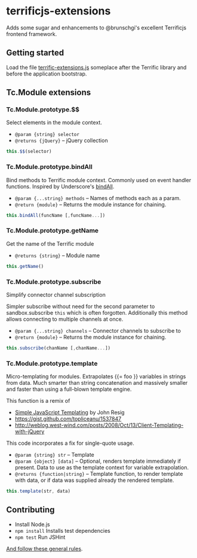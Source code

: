 terrificjs-extensions
=====================

Adds some sugar and enhancements to @brunschgi's excellent Terrificjs frontend framework.

## Getting started

Load the file [terrific-extensions.js](https://github.com/MarcDiethelm/terrificjs-extensions/blob/master/terrific-extensions.js) someplace after the Terrific library and before the application bootstrap.

## Tc.Module extensions

### Tc.Module.prototype.$$
 Select elements in the module context.
 * `@param {string} selector`
 * `@returns {jQuery}` – jQuery collection

```js
this.$$(selector)
```
### Tc.Module.prototype.bindAll
 Bind methods to Terrific module context. Commonly used on event handler functions.
 Inspired by Underscore's [bindAll](http://underscorejs.org/#bindAll).
 * `@param {...string} methods` – Names of methods each as a param.
 * `@return {module}` – Returns the module instance for chaining.

```js
this.bindAll(funcName [,funcName...])
```

### Tc.Module.prototype.getName
Get the name of the Terrific module
 * `@returns {string}` – Module name

```js
this.getName()
```

### Tc.Module.prototype.subscribe
 Simplify connector channel subscription

 Simpler subscribe without need for the second parameter to sandbox.subscribe `this` which is often forgotten. Additionally this method allows connecting to multiple channels at once.
 * `@param {...string} channels` – Connector channels to subscribe to
 * `@return {module}` – Returns the module instance for chaining.
 
```js
this.subscribe(chanName [,chanName...])
```

### Tc.Module.prototype.template
Micro-templating for modules. Extrapolates {{= foo }} variables in strings from data. Much smarter than string concatenation and massively smaller and faster than using a full-blown template engine.

This function is a remix of
- [Simple JavaScript Templating](http://ejohn.org/blog/javascript-micro-templating/) by John Resig
- https://gist.github.com/topliceanu/1537847
- http://weblog.west-wind.com/posts/2008/Oct/13/Client-Templating-with-jQuery

This code incorporates a fix for single-quote usage.
* `@param {string} str` – Template
* `@param {object} [data]` – Optional, renders template immediately if present. Data to use as the template context for variable extrapolation.
* `@returns {function|string}` – Template function, to render template with data, or if data was supplied already the rendered template.

```js
this.template(str, data)
```

## Contributing
- Install Node.js
- `npm install` Installs test dependencies
- `npm test` Run JSHint

[And follow these general rules](https://github.com/MarcDiethelm/contributing/blob/master/README.md).
